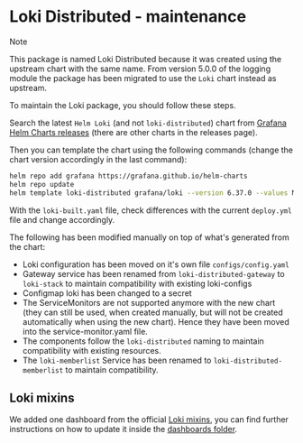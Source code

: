 # Loki Distributed - maintenance

> [!NOTE]
> This package is named Loki Distributed because it was created using the upstream chart with the same name.
> From version 5.0.0 of the logging module the package has been migrated to use the `Loki` chart instead as
> upstream.

To maintain the Loki package, you should follow these steps.

Search the latest `Helm Loki` (and not `loki-distributed`) chart from [Grafana Helm Charts releases][github-releases] (there are other charts in the releases page).

Then you can template the chart using the following commands (change the chart version accordingly in the last command):

```bash
helm repo add grafana https://grafana.github.io/helm-charts
helm repo update
helm template loki-distributed grafana/loki --version 6.37.0 --values MAINTENANCE.values.yaml -n logging > loki-built.yaml
```

With the `loki-built.yaml` file, check differences with the current `deploy.yml` file and change accordingly.

The following has been modified manually on top of what's generated from the chart:

- Loki configuration has been moved on it's own file `configs/config.yaml`
- Gateway service has been renamed from `loki-distributed-gateway` to `loki-stack` to maintain compatibility with existing loki-configs
- Configmap loki has been changed to a secret
- The ServiceMonitors are not supported anymore with the new chart (they can still be used, when created manually, but will not be created automatically
  when using the new chart). Hence they have been moved into the service-monitor.yaml file.
- The components follow the `loki-distributed` naming to maintain compatibility with existing resources.
- The `loki-memberlist` Service has been renamed to `loki-distributed-memberlist` to maintain compatibility.

## Loki mixins

We added one dashboard from the official [Loki mixins](https://github.com/grafana/loki/tree/main/production/loki-mixin-compiled),
you can find further instructions on how to update it inside the [dashboards folder](./dashboards/).

[github-releases]: https://github.com/grafana/helm-charts/releases?q=loki-distributed&expanded=true
